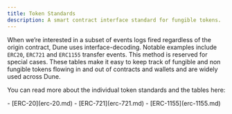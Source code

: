 ```yaml
---
title: Token Standards
description: A smart contract interface standard for fungible tokens.
---
```


When we’re interested in a subset of events logs fired regardless of the origin contract, Dune uses interface-decoding. Notable examples include `ERC20`, `ERC721` and `ERC1155` transfer events. This method is reserved for special cases. These tables make it easy to keep track of fungible and non fungible tokens flowing in and out of contracts and wallets and are widely used across Dune.

You can read more about the individual token standards and the tables here:

<div class="cards grid" markdown>
- [ERC-20](erc-20.md)
- [ERC-721](erc-721.md)
- [ERC-1155](erc-1155.md)
</div>